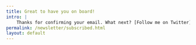 ```yaml
---
title: Great to have you on board!
intro: |
    Thanks for confirming your email. What next? [Follow me on Twitter](https://twitter.com/tempertemper) and hold tight for the next newsletter!
permalink: /newsletter/subscribed.html
layout: default
---
```

